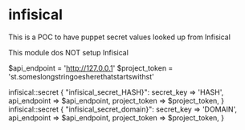 # infisical


This is a POC to have puppet secret values looked up from Infisical

This module dos NOT setup Infisical 

$api_endpoint = 'http://127.0.0.1'
$project_token = 'st.someslongstringoesherethatstartswithst'


  infisical::secret { "infisical_secret_HASH}":
      secret_key    => 'HASH',
      api_endpoint  => $api_endpoint,
      project_token => $project_token,
    }
    infisical::secret { "infisical_secret_domain}":
      secret_key    => 'DOMAIN',
      api_endpoint  => $api_endpoint,
      project_token => $project_token,
  }

